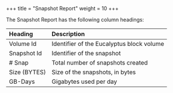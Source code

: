 +++
title = "Snapshot Report"
weight = 10
+++

The Snapshot Report has the following column headings: 



| Heading | Description | 
|  :---- |  :---- | 
| Volume Id | Identifier of the Eucalyptus block volume | 
| Snapshot Id | Identifier of the snapshot | 
| # Snap | Total number of snapshots created | 
| Size (BYTES) | Size of the snapshots, in bytes | 
| GB-Days | Gigabytes used per day | 

